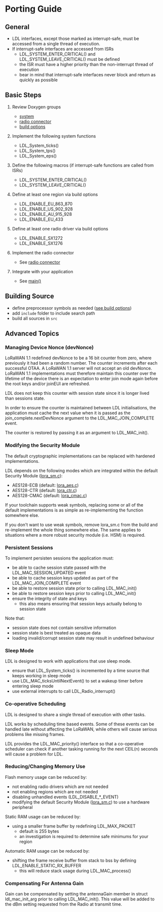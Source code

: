 Porting Guide
=============

## General

- LDL interfaces, except those marked as interrupt-safe, must be accessed from a single thread of execution. 
- If interrupt-safe interfaces are accessed from ISRs
    - LDL_SYSTEM_ENTER_CRITICAL() and LDL_SYSTEM_LEAVE_CRITICAL() must be defined
    - the ISR must have a higher priority than the non-interrupt thread of execution
    - bear in mind that interrupt-safe interfaces never block and return as quickly as possible

## Basic Steps

1. Review Doxygen groups

    - [system](https://cjhdev.github.io/lora_device_lib_api/group__ldl__system.html)
    - [radio connector](https://cjhdev.github.io/lora_device_lib_api/group__ldl__radio__connector.html)
    - [build options](https://cjhdev.github.io/lora_device_lib_api/group__ldl__build__options.html)

2. Implement the following system functions

    - LDL_System_ticks()
    - LDL_System_tps()
    - LDL_System_eps()

3. Define the following macros (if interrupt-safe functions are called from ISRs)

    - LDL_SYSTEM_ENTER_CRITICAL()
    - LDL_SYSTEM_LEAVE_CRITICAL()

4. Define at least one region via build options

    - LDL_ENABLE_EU_863_870
    - LDL_ENABLE_US_902_928
    - LDL_ENABLE_AU_915_928
    - LDL_ENABLE_EU_433

5. Define at least one radio driver via build options

    - LDL_ENABLE_SX1272
    - LDL_ENABLE_SX1276

6. Implement the radio connector

    - See [radio connector](https://cjhdev.github.io/lora_device_lib_api/group__ldl__radio__connector.html)

7. Integrate with your application

    - See [main()](examples/doxygen/example.c)

## Building Source

- define preprocessor symbols as needed ([see build options](https://cjhdev.github.io/lora_device_lib_api/group__ldl__build__options.html))
- add `include` folder to include search path
- build all sources in `src`

## Advanced Topics

### Managing Device Nonce (devNonce)

LoRaWAN 1.1 redefined devNonce to be a 16 bit counter from zero, where previously it had been
a random number. The counter increments after each successful OTAA. A LoRaWAN 1.1 server
will not accept an old devNonce. LoRaWAN 1.1 implementations must therefore maintain this 
counter over the lifetime of the device there is an expectation to enter join mode
again before the root keys and/or joinEUI are refreshed.

LDL does not keep this counter with session state since it is longer lived than sessions state.

In order to ensure the counter is maintained between LDL initialisations, the application must cache the next value when it
is passed as the join_complete.nextDevNonce argument to the LDL_MAC_JOIN_COMPLETE event.

The counter is restored by passing it as an argument to LDL_MAC_init().

### Modifying the Security Module

The default cryptographic implementations can be replaced with hardened implementations.

LDL depends on the following modes which are integrated within the default Security Module ([lora_sm.c](src/lora_sm.c)):

- AES128-ECB (default: [lora_aes.c](src/lora_aes.c))
- AES128-CTR (default: [lora_ctr.c](src/lora_aes.c))
- AES128-CMAC (default: [lora_cmac.c](src/lora_aes.c))

If your toolchain supports weak symbols, replacing some or all of the
default implementations is as simple as re-implementing the function
somewhere else.

If you don't want to use weak symbols, remove lora_sm.c
from the build and re-implement the whole thing somewhere else. 
The same applies to situations where a more robust security 
module (i.e. HSM) is required.

### Persistent Sessions

To implement persisten sessions the application must:

- be able to cache session state passed with the LDL_MAC_SESSION_UPDATED event
- be able to cache session keys updated as part of the LDL_MAC_JOIN_COMPLETE event
- be able to restore session state prior to calling LDL_MAC_init()
- be able to restore session keys prior to calling LDL_MAC_init()
- ensure the integrity of state and keys
    - this also means ensuring that session keys actually belong to session state

Note that:

- session state does not contain sensitive information
- session state is best treated as opaque data
- loading invalid/corrupt session state may result in undefined behaviour

### Sleep Mode

LDL is designed to work with applications that use sleep mode.

- ensure that LDL_System_ticks() is incremented by a time source
that keeps working in sleep mode
- use LDL_MAC_ticksUntilNextEvent() to set a wakeup timer before entering sleep mode
- use external interrupts to call LDL_Radio_interrupt()

### Co-operative Scheduling

LDL is designed to share a single thread of execution with other tasks.

LDL works by scheduling time based events. Some of these events can be handled
late without affecting the LoRaWAN, while others will cause serious problems like 
missing frames.

LDL provides the LDL_MAC_priority() interface so that a co-operative scheduler can
check if another tasking running for the next CEIL(n) seconds will cause
a problem for LDL. 

### Reducing/Changing Memory Use

Flash memory usage can be reduced by:

- not enabling radio drivers which are not needed
- not enabling regions which are not needed
- disabling unhandled events (LDL_DISABLE_*_EVENT)
- modifying the default Security Module ([lora_sm.c](src/lora_sm.c)) to use a hardware peripheral 

Static RAM usage can be reduced by:

- using a smaller frame buffer by redefining LDL_MAX_PACKET
    - default is 255 bytes
    - an investigation is required to determine safe minimums for your region

Automatic RAM usage can be reduced by:

- shifting the frame receive buffer from stack to bss by defining LDL_ENABLE_STATIC_RX_BUFFER
    - this will reduce stack usage during LDL_MAC_process()

### Compensating For Antenna Gain

Gain can be compensated by setting the antennaGain member in struct ldl_mac_init_arg prior to calling LDL_MAC_init().
This value will be added to the dBm setting requested from the Radio at transmit time.
